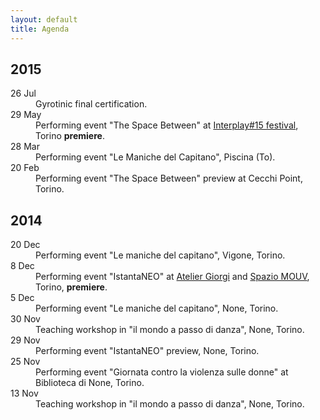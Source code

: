 ```yaml
---
layout: default
title: Agenda
---
```


## 2015

<dl>
<dt>26 Jul</dt>
<dd>Gyrotinic final certification.</dd>
<dt>29 May</dt>
<dd>Performing event "The Space Between" at <a href="http://www.mosaicodanza.it/mosaicohome.htm">Interplay#15 festival</a>,
Torino <b>premiere</b>.</dd>
<dt>28 Mar</dt>
<dd>Performing event "Le Maniche del Capitano", Piscina (To).</dd>
<dt>20 Feb</dt>
<dd>Performing event "The Space Between" preview at Cecchi Point, Torino.</dd>
</dl>

## 2014

<dl>
<dt>20 Dec</dt>
<dd>Performing event "Le maniche del capitano", Vigone, Torino.</dd>
<dt>8 Dec</dt>
<dd>Performing event "IstantaNEO" at <a
href="https://www.facebook.com/pages/Atelier-Giorgi/141592662625676">Atelier
Giorgi</a> and <a href="http://www.spaziomouv.it/">Spazio MOUV</a>, Torino,
<b>premiere</b>.</dd>
<dt>5 Dec</dt>
<dd>Performing event "Le maniche del capitano", None, Torino.</dd>
<dt>30 Nov</dt>
<dd>Teaching workshop in "il mondo a passo di danza", None, Torino.</dd>
<dt>29 Nov</dt>
<dd>Performing event "IstantaNEO" preview, None, Torino.</dd>
<dt>25 Nov</dt>
<dd>Performing event "Giornata contro la violenza sulle donne" at Biblioteca di None, Torino.</dd>
<dt>13 Nov</dt>
<dd>Teaching workshop in "il mondo a passo di danza", None, Torino.</dd>
</dl>

